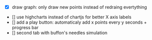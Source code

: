 - [x] draw graph: only draw new points instead of redraing evertything
- [] use highcharts instead of chartjs for better X axis labels 
- [] add a play button: automaticaly add x points every y seconds + progress bar
- [] second tab with buffon's needles simulation
